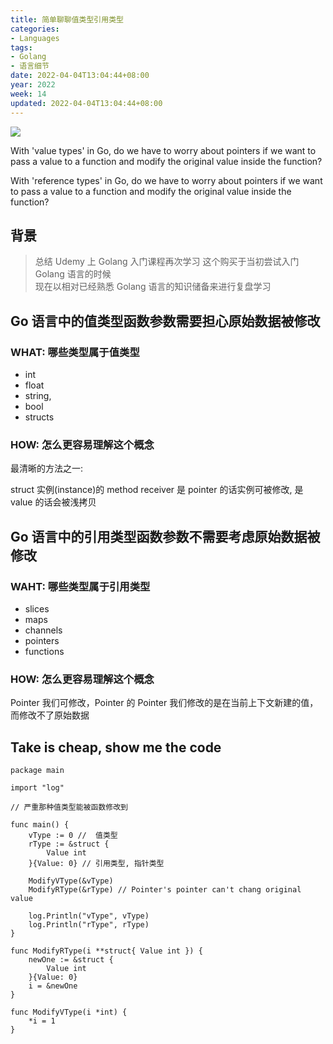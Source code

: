 ```yaml
---
title: 简单聊聊值类型引用类型
categories:
- Languages
tags:
- Golang
- 语言细节
date: 2022-04-04T13:04:44+08:00
year: 2022
week: 14
updated: 2022-04-04T13:04:44+08:00
---
```


![](https://cdn.jsdelivr.net/gh/HaoweiCh/imgs/9362C06ADAF6AD7780134DA807B83553C8458683.webp)

With 'value types' in Go, do we have to worry about pointers if we want to pass a value to a function and modify the original value inside the function?

With 'reference types' in Go, do we have to worry about pointers if we want to pass a value to a function and modify the original value inside the function?

<!-- more -->

## 背景
> 总结 Udemy 上 Golang 入门课程再次学习 
> 这个购买于当初尝试入门 Golang 语言的时候  
> 现在以相对已经熟悉 Golang 语言的知识储备来进行复盘学习

## Go 语言中的值类型函数参数需要担心原始数据被修改

### WHAT: 哪些类型属于值类型

* int
* float
* string,
* bool
* structs

### HOW: 怎么更容易理解这个概念

最清晰的方法之一:

struct 实例(instance)的 method receiver 是 pointer 的话实例可被修改, 是 value 的话会被浅拷贝

## Go 语言中的引用类型函数参数不需要考虑原始数据被修改

### WAHT: 哪些类型属于引用类型

* slices
* maps 
* channels 
* pointers
* functions

### HOW: 怎么更容易理解这个概念

Pointer 我们可修改，Pointer 的 Pointer 我们修改的是在当前上下文新建的值，而修改不了原始数据

## Take is cheap, show me the code

```goalng
package main

import "log"

// 严重那种值类型能被函数修改到

func main() {
	vType := 0 //  值类型
	rType := &struct {
		Value int
	}{Value: 0} // 引用类型, 指针类型

	ModifyVType(&vType)
	ModifyRType(&rType) // Pointer's pointer can't chang original value

	log.Println("vType", vType)
	log.Println("rType", rType)
}

func ModifyRType(i **struct{ Value int }) {
	newOne := &struct {
		Value int
	}{Value: 0}
	i = &newOne
}

func ModifyVType(i *int) {
	*i = 1
}

```